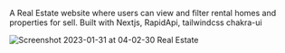 A Real Estate website where users can view and filter rental homes and properties for sell. Built with Nextjs, RapidApi, tailwindcss chakra-ui 

![Screenshot 2023-01-31 at 04-02-30 Real Estate](https://user-images.githubusercontent.com/57777716/215730853-eb011b14-1232-42c0-b858-70166fb1ba22.png)
